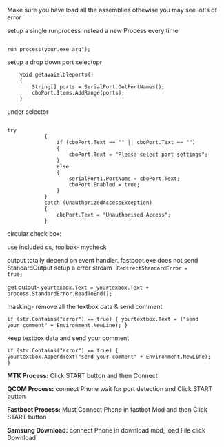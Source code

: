 Make sure you have load all the assemblies othewise you may see lot's of error

setup a single runprocess instead a new Process every time

<code>
run_process(your.exe arg");</code>


setup a drop down port selectopr


        void getavaialbleports()
        {
            String[] ports = SerialPort.GetPortNames();
            cboPort.Items.AddRange(ports);
        }
under selector

<code>
try
            {
                if (cboPort.Text == "" || cboPort.Text == "")
                {
                    cboPort.Text = "Please select port settings";
                }
                else
                {
                    serialPort1.PortName = cboPort.Text;
                    cboPort.Enabled = true;
                }
            }
            catch (UnauthorizedAccessException)
            {
                cboPort.Text = "Unauthorised Access";
            }</code>
  


circular check box:

use included cs, toolbox- mycheck
 
 output totally depend on event handler.
 fastboot.exe does not send StandardOutput
 setup a error stream
 <code>
 RedirectStandardError = true;</code>
 
 
 get output- <code>yourtexbox.Text = yourtexbox.Text + process.StandardError.ReadToEnd();</code>

masking-
remove all the textbox data & send comment

<code>if (str.Contains("error") == true)
                {
                    yourtextbox.Text = ("send your comment" + Environment.NewLine);
                }</code>

keep textbox data and send your comment

<code>if (str.Contains("error") == true)
                {
                    yourtextbox.AppendText("send your comment" + Environment.NewLine);
                }</code>


**MTK Process:**
Click START button and then Connect

**QCOM Process:**
connect Phone wait for port detection and Click START button

**Fastboot Process:**
Must Connect Phone in fastbot Mod and then Click START button

**Samsung Download:**
connect Phone in download mod, load File click Download
